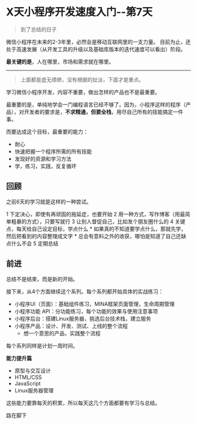 # X天小程序开发速度入门--第7天

> 到了总结的日子

微信小程序在未来的2-3年里，必然会是移动互联网里的一支力量。
目前为止，还处于高速发展（从开发工具的升级以及基础库版本的迭代速度可以看出）阶段。

**最关键的是**，人在哪里，市场和需求就在哪里。

----
> 上面都是虚无缥缈，没有根据的扯淡，下面才是重点。

学习微信小程序开发，内容不重要，做出怎样的产品也不是最重要。

最重要的是，单纯地学会一门编程语言已经不够了。因为，小程序这样的程序（产品），对开发者的要求是，**不求精通，但要全栈**，用尽自己所有的技能搞定一件事。

而要达成这个目标，最重要的能力：

* 耐心
* 快速把握一个程序所需的所有技能
* 发现好的资源和学习方法
* 学，练习，实践，反复循环

## 回顾
之前6天的学习就是这样的一种尝试。

1 下定决心，即使有再顽固的拖延症，也要开始
2 用一种方式，写作博客（用最简单粗暴的方式），只要写就行
3 让别人督促自己，比如发个朋友圈什么的
4 关键点，每天给自己设定目标，学点什么
    * 如果真的不知道要学点什么，那就先学，然后把看到的内容整理成文字
    * 总会有意料之外的收获，哪怕是知道了自己还缺点什么不会
5 定期总结

## 前进
总结不是结束，而是新的开始。

接下来，从4个方面继续这个系列。每个系列都开始具体的实战练习：

* 小程序UI（页面）：基础组件练习，MINA框架页面管理，生命周期管理
* 小程序功能 API：分功能练习，每个功能的效果与使用注意事项
* 小程序后台：搭建Linux服务器，挑选后台技术栈，建立服务
* 小程序产品：设计、开发、测试、上线的整个流程
    * 想一个意思的产品，实践整个流程

每个系列同样是计划一周时间。

**能力提升篇**

* 原型与交互设计
* HTML/CSS
* JavaScript
* Linux服务器管理

这些能力要靠每天的积累，所以每天这几个方面都要有学习与总结。

路在脚下